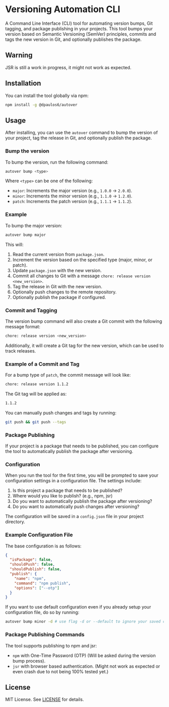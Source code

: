 # Versioning Automation CLI

A Command Line Interface (CLI) tool for automating version bumps, Git tagging, and package publishing in your projects. This tool bumps your version based on Semantic Versioning (SemVer) principles, commits and tags the new version in Git, and optionally publishes the package.

## Warning

JSR is still a work in progress, it might not work as expected.

## Installation

You can install the tool globally via npm:

```bash
npm install -g @dpaulos6/autover
```

## Usage

After installing, you can use the `autover` command to bump the version of your project, tag the release in Git, and optionally publish the package.

### Bump the version

To bump the version, run the following command:

```bash
autover bump <type>
```

Where `<type>` can be one of the following:

- `major`: Increments the major version (e.g., `1.0.0` → `2.0.0`).
- `minor`: Increments the minor version (e.g., `1.1.0` → `1.2.0`).
- `patch`: Increments the patch version (e.g., `1.1.1` → `1.1.2`).

### Example

To bump the major version:

```bash
autover bump major
```

This will:

1. Read the current version from `package.json`.
2. Increment the version based on the specified type (major, minor, or patch).
3. Update `package.json` with the new version.
4. Commit all changes to Git with a message `chore: release version <new_version>`.
5. Tag the release in Git with the new version.
6. Optionally push changes to the remote repository.
7. Optionally publish the package if configured.

### Commit and Tagging

The version bump command will also create a Git commit with the following message format:

```bash
chore: release version <new_version>
```

Additionally, it will create a Git tag for the new version, which can be used to track releases.

### Example of a Commit and Tag

For a bump type of `patch`, the commit message will look like:

```bash
chore: release version 1.1.2
```

The Git tag will be applied as:

```bash
1.1.2
```

You can manually push changes and tags by running:

```bash
git push && git push --tags
```

### Package Publishing

If your project is a package that needs to be published, you can configure the tool to automatically publish the package after versioning.

### Configuration

When you run the tool for the first time, you will be prompted to save your configuration settings in a configuration file. The settings include:

1. Is this project a package that needs to be published?
2. Where would you like to publish? (e.g., npm, jsr)
3. Do you want to automatically publish the package after versioning?
4. Do you want to automatically push changes after versioning?

The configuration will be saved in a `config.json` file in your project directory.

### Example Configuration File

The base configuration is as follows:

```json
{
  "isPackage": false,
  "shouldPush": false,
  "shouldPublish": false,
  "publish": {
    "name": "npm",
    "command": "npm publish",
    "options": ["--otp"]
  }
}
```

If you want to use default configuration even if you already setup your configuration file, do so by running:

```bash
autover bump minor -d # use flag -d or --default to ignore your saved configuration and use defaults
```

### Package Publishing Commands

The tool supports publishing to npm and jsr:

- `npm` with One-Time Password (OTP) (Will be asked during the version bump process).
- `jsr` with browser based authentication. (Might not work as expected or even crash due to not being 100% tested yet.)

## License

MIT License. See [LICENSE](../LICENSE) for details.
